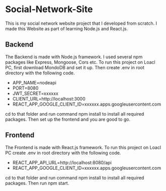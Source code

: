 # Social-Network-Site
This is my social network website project that I developed from scratch. 
I made this Website as part of learning Node.js and React.js.

## Backend
The Backend is made with Node.js framework. I used several npm packages like Express, Mongoose, Cors etc. 
To run this project on Loacl PC, first download MondoDB and set it up. Then create .env in root directory with the following code.
* APP_NAME=nodeapi
* PORT=8080
* JWT_SECRET=xxxxxx
* CLIENT_URL=http://localhost:3000
* REACT_APP_GOOGLE_CLIENT_ID=xxxxxx.apps.googleusercontent.com

cd to that folder and run command npm install to install all required packages. Then set up the frontend and you are good to go.

## Frontend
The Frontend is made with React.js framework.
To run this project on Loacl PC create .env in root directory with the following code.
* REACT_APP_API_URL=http://localhost:8080/api
* REACT_APP_GOOGLE_CLIENT_ID=xxxxxx.apps.googleusercontent.com

cd to that folder and run command npm install to install all required packages. Then run npm start.

